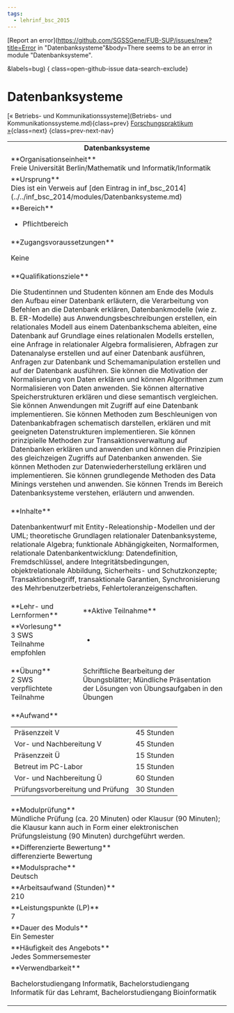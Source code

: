 ```yaml
---
tags:
  - lehrinf_bsc_2015
---
```

[Report an error](https://github.com/SGSSGene/FUB-SUP/issues/new?title=Error in "Datenbanksysteme"&body=There seems to be an error in module "Datenbanksysteme".

<Describe here a slightly more detailed description of what is wrong>&labels=bug)
{ class=open-github-issue data-search-exclude}

# Datenbanksysteme

[« Betriebs- und Kommunikationssysteme](Betriebs- und Kommunikationssysteme.md){class=prev}
[Forschungspraktikum »](Forschungspraktikum.md){class=next}
{class=prev-next-nav}

<table markdown id="moduledesc">
<tr markdown class="moduledesc_head"><th colspan="2">Datenbanksysteme </th></tr>
<tr markdown><td colspan="2">**Organisationseinheit**   <br>Freie Universität Berlin/Mathematik und Informatik/Informatik</td></tr>
<tr markdown><td colspan="2">**Ursprung**<br>Dies ist ein Verweis auf [den Eintrag in inf_bsc_2014](../../inf_bsc_2014/modules/Datenbanksysteme.md)</td></tr>
<tr markdown><td colspan="2">**Bereich**<br>


- Pflichtbereich

</td></tr>

<tr markdown><td colspan="2">**Zugangsvoraussetzungen** <br>

Keine


</td></tr>
<tr markdown><td colspan="2">**Qualifikationsziele**    <br>

Die Studentinnen und Studenten können am Ende des Moduls den Aufbau einer
Datenbank erläutern, die Verarbeitung von Befehlen an die Datenbank
erklären, Datenbankmodelle (wie z. B. ER-Modelle) aus
Anwendungsbeschreibungen erstellen, ein relationales Modell aus einem
Datenbankschema ableiten, eine Datenbank auf Grundlage eines relationalen
Modells erstellen, eine Anfrage in relationaler Algebra formalisieren,
Abfragen zur Datenanalyse erstellen und auf einer Datenbank ausführen,
Anfragen zur Datenbank und Schemamanipulation erstellen und auf der
Datenbank ausführen. Sie können die Motivation der Normalisierung von Daten
erklären und können Algorithmen zum Normalisieren von Daten anwenden. Sie
können alternative Speicherstrukturen erklären und diese semantisch
vergleichen. Sie können Anwendungen mit Zugriff auf eine Datenbank
implementieren. Sie können Methoden zum Beschleunigen von Datenbankabfragen
schematisch darstellen, erklären und mit geeigneten Datenstrukturen
implementieren. Sie können prinzipielle Methoden zur Transaktionsverwaltung
auf Datenbanken erklären und anwenden und können die Prinzipien des
gleichzeigen Zugriffs auf Datenbanken anwenden. Sie können Methoden zur
Datenwiederherstellung erklären und implementieren. Sie können grundlegende
Methoden des Data Minings verstehen und anwenden. Sie können Trends im
Bereich Datenbanksysteme verstehen, erläutern und anwenden.


</td></tr>
<tr markdown><td colspan="2">**Inhalte**                <br>

Datenbankentwurf mit Entity-Releationship-Modellen und der UML; theoretische
Grundlagen relationaler Datenbanksysteme, relationale Algebra; funktionale
Abhängigkeiten, Normalformen, relationale Datenbankentwicklung:
Datendefinition, Fremdschlüssel, andere Integritätsbedingungen,
objektrelationale Abbildung, Sicherheits- und Schutzkonzepte;
Transaktionsbegriff, transaktionale Garantien, Synchronisierung des
Mehrbenutzerbetriebs, Fehlertoleranzeigenschaften.


</td></tr>

<tr markdown><td>**Lehr- und Lernformen**</td><td>**Aktive Teilnahme**</td></tr>
<tr markdown><td> **Vorlesung** <br>3 SWS <br> Teilnahme empfohlen</td><td>

-
</td></tr>
<tr markdown><td> **Übung** <br>2 SWS <br> verpflichtete Teilnahme</td><td>

Schriftliche Bearbeitung der Übungsblätter; Mündliche Präsentation der Lösungen von Übungsaufgaben in den Übungen
</td></tr>
<tr markdown><td colspan="2">**Aufwand**                <br>
<table class="aufwand_table">
<tr><td>Präsenzzeit V</td><td>45 Stunden</td></tr>
<tr><td>Vor- und Nachbereitung V</td><td>45 Stunden</td></tr>
<tr><td>Präsenzzeit Ü</td><td>15 Stunden</td></tr>
<tr><td>Betreut im PC-Labor</td><td>15 Stunden</td></tr>
<tr><td>Vor- und Nachbereitung Ü</td><td>60 Stunden</td></tr>
<tr><td>Prüfungsvorbereitung und Prüfung</td><td>30 Stunden</td></tr>
</table>

</td></tr>
<tr markdown><td colspan="2">**Modulprüfung**             <br>Mündliche Prüfung (ca. 20 Minuten) oder Klausur (90 Minuten); die Klausur
kann auch in Form einer elektronischen Prüfungsleistung (90 Minuten)
durchgeführt werden.


</td></tr>
<tr markdown><td colspan="2">**Differenzierte Bewertung** <br>differenzierte Bewertung

</td></tr>
<tr markdown><td colspan="2">**Modulsprache**             <br>Deutsch</td></tr>
<tr markdown><td colspan="2">**Arbeitsaufwand (Stunden)** <br>210</td></tr>
<tr markdown><td colspan="2">**Leistungspunkte (LP)**     <br>7</td></tr>
<tr markdown><td colspan="2">**Dauer des Moduls**         <br>Ein Semester</td></tr>
<tr markdown><td colspan="2">**Häufigkeit des Angebots**  <br>Jedes Sommersemester</td></tr>
<tr markdown><td colspan="2">**Verwendbarkeit**           <br>

Bachelorstudiengang Informatik, Bachelorstudiengang Informatik für das
Lehramt, Bachelorstudiengang Bioinformatik


</td></tr>

</table>
